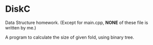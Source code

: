 # DiskC
Data Structure homework. (Except for main.cpp, **NONE** of these file is written by me.)

A program to calculate the size of given fold, using binary tree.